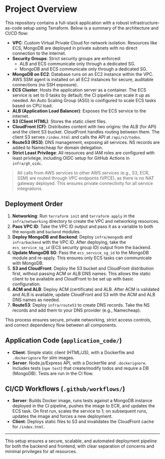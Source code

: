 # Project Overview

This repository contains a full-stack application with a robust infrastructure-as-code setup using Terraform. Below is a summary of the architecture and CI/CD flow:


- **VPC**: Custom Virtual Private Cloud for network isolation. Resources like ECS, MongoDB are deployed in private subnets with no direct connection to the internet.
- **Security Groups**: Strict security groups are enforced:
	- ALB and ECS communicate only through a dedicated SG.
	- MongoDB and ECS communicate only through a dedicated SG.
- **MongoDB on EC2**: Database runs on an EC2 instance within the VPC. AWS SSM agent is installed on all EC2 instances for secure, auditable connections (no SSH exposure).
- **ECS Cluster**: Hosts the application server as a container. The ECS service is set to 0 tasks by default; the CI pipeline can scale it up as needed. An Auto Scaling Group (ASG) is configured to scale ECS tasks based on CPU load.
- **ALB (Application Load Balancer)**: Exposes the ECS service to the internet.
- **S3 (Client HTML)**: Stores the static client files.
- **CloudFront (CF)**: Distributes content with two origins: the ALB (for API) and the client S3 bucket. CloudFront handles routing between them. The client S3 serves `/index.html` and calls the API at `/api/v2/todos`.
- **Route53 (R53)**: DNS management, exposing all services. NS records are added to Namecheap for domain delegation.
- **Strict Least Privilege**: All resources and IAM roles are configured with least privilege, including OIDC setup for GitHub Actions in `infra/gh_oidc`.

> All calls from AWS services to other AWS services (e.g., S3, ECR, SSM) are routed through VPC endpoints (VPCE), as there is no NAT gateway deployed. This ensures private connectivity for all service integrations.


## Deployment Order
1. **Networking**: Run `terraform init` and `terraform apply` in the `infra/networking` directory to create the VPC and networking resources.
2. **Pass VPC ID**: Take the VPC ID output and pass it as a variable to both the `mongodb` and `backend` modules.
3. **Deploy MongoDB and Backend**: Deploy `infra/mongodb` and `infra/backend` with the VPC ID. After deploying, take the `ecs_service_sg_id` (ECS security group ID) output from the backend.
4. **Update MongoDB SG**: Pass the `ecs_service_sg_id` to the MongoDB module and re-apply. This ensures only ECS tasks can communicate with MongoDB.
5. **S3 and CloudFront**: Deploy the S3 bucket and CloudFront distribution first, without passing ACM or ALB DNS names. This allows the static client to be available and CloudFront to be set up with basic configuration.
6. **ACM and ALB**: Deploy ACM (certificate) and ALB. After ACM is validated and ALB is available, update CloudFront and S3 with the ACM and ALB DNS names as needed.
7. **Route53**: Deploy `infra/route53` to create DNS records. Take the NS records and add them to your DNS provider (e.g., Namecheap).

This process ensures secure, private networking, strict access controls, and correct dependency flow between all components.

## Application Code (`application_code/`)
- **Client**: Simple static client (HTML/JS), with a Dockerfile and `.dockerignore` for slim images.
- **Server**: Node.js/Express API, with a Dockerfile and `.dockerignore`. Includes tests (`npm test`) that create/modify todos and require a DB (MongoDB). Tests are run in the CI flow.

## CI/CD Workflows (`.github/workflows/`)
- **Server**: Builds Docker image, runs tests against a MongoDB instance deployed in the CI pipeline, pushes the image to ECR, and updates the ECS task. On first run, scales the service to 1; on subsequent runs, updates the image and forces a new deployment.
- **Client**: Deploys static files to S3 and invalidates the CloudFront cache for `/index.html`.

---

This setup ensures a secure, scalable, and automated deployment pipeline for both the backend and frontend, with clear separation of concerns and minimal privileges for all resources.
